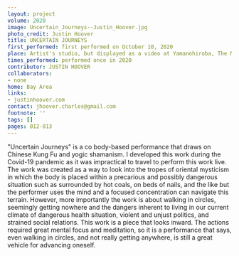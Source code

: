 ```yaml
---
layout: project
volume: 2020
image: Uncertain_Journeys--Justin_Hoover.jpg
photo_credit: Justin Hoover
title: UNCERTAIN JOURNEYS
first_performed: first performed on October 10, 2020
place: Artist's studio, but displayed as a video at Yamanohiroba, The Mountain Plaza,  Japan
times_performed: performed once in 2020
contributor: JUSTIN HOOVER
collaborators:
- none
home: Bay Area
links:
- justinhoover.com
contact: jhoover.charles@gmail.com
footnote: ''
tags: []
pages: 012-013
---
```




"Uncertain Journeys" is a co body-based performance that draws on Chinese Kung Fu and yogic shamanism. I developed this work during the Covid-19 pandemic as it was impractical to travel to perform this work live. The work was created as a way to look into the tropes of oriental mysticism in which the body is placed within a precarious and possibly dangerous situation such as surrounded by hot coals, on beds of nails, and the like but the performer uses the mind and a focused concentration can navigate this terrain. However, more importantly the work is about walking in circles, seemingly getting nowhere and the dangers inherent to living in our current climate of dangerous health situation, violent and unjust politics, and strained social relations. This work is a piece that looks inward. The actions required great mental focus and meditation, so it is a performance that says, even walking in circles, and not really getting anywhere, is still a great vehicle for advancing oneself. 
